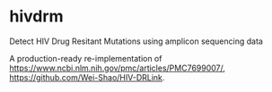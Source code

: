 # hivdrm
Detect HIV Drug Resitant Mutations using amplicon sequencing data

A production-ready re-implementation of https://www.ncbi.nlm.nih.gov/pmc/articles/PMC7699007/,
https://github.com/Wei-Shao/HIV-DRLink.

